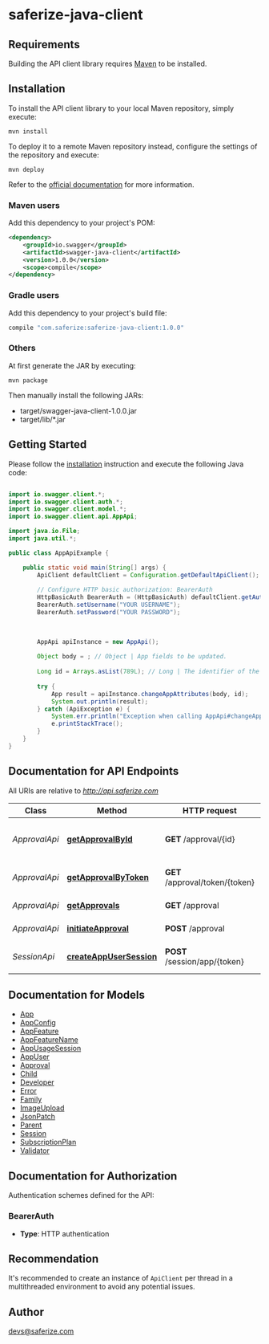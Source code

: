 # saferize-java-client

## Requirements

Building the API client library requires [Maven](https://maven.apache.org/) to be installed.

## Installation

To install the API client library to your local Maven repository, simply execute:

```shell
mvn install
```

To deploy it to a remote Maven repository instead, configure the settings of the repository and execute:

```shell
mvn deploy
```

Refer to the [official documentation](https://maven.apache.org/plugins/maven-deploy-plugin/usage.html) for more information.

### Maven users

Add this dependency to your project's POM:

```xml
<dependency>
    <groupId>io.swagger</groupId>
    <artifactId>swagger-java-client</artifactId>
    <version>1.0.0</version>
    <scope>compile</scope>
</dependency>
```

### Gradle users

Add this dependency to your project's build file:

```groovy
compile "com.saferize:saferize-java-client:1.0.0"
```

### Others

At first generate the JAR by executing:

    mvn package

Then manually install the following JARs:

* target/swagger-java-client-1.0.0.jar
* target/lib/*.jar

## Getting Started

Please follow the [installation](#installation) instruction and execute the following Java code:

```java

import io.swagger.client.*;
import io.swagger.client.auth.*;
import io.swagger.client.model.*;
import io.swagger.client.api.AppApi;

import java.io.File;
import java.util.*;

public class AppApiExample {

    public static void main(String[] args) {
        ApiClient defaultClient = Configuration.getDefaultApiClient();
        
        // Configure HTTP basic authorization: BearerAuth
        HttpBasicAuth BearerAuth = (HttpBasicAuth) defaultClient.getAuthentication("BearerAuth");
        BearerAuth.setUsername("YOUR USERNAME");
        BearerAuth.setPassword("YOUR PASSWORD");
        
        

        AppApi apiInstance = new AppApi();
        
        Object body = ; // Object | App fields to be updated.
        
        Long id = Arrays.asList(789L); // Long | The identifier of the app to retrieve.
        
        try {
            App result = apiInstance.changeAppAttributes(body, id);
            System.out.println(result);
        } catch (ApiException e) {
            System.err.println("Exception when calling AppApi#changeAppAttributes");
            e.printStackTrace();
        }
    }
}

```

## Documentation for API Endpoints

All URIs are relative to *http://api.saferize.com*

Class | Method | HTTP request | Description
------------ | ------------- | ------------- | -------------
*ApprovalApi* | [**getApprovalById**](docs/ApprovalApi.md#getApprovalById) | **GET** /approval/{id} | Retrieve an Approval via identifier
*ApprovalApi* | [**getApprovalByToken**](docs/ApprovalApi.md#getApprovalByToken) | **GET** /approval/token/{token} | Retrieve an Approval via token
*ApprovalApi* | [**getApprovals**](docs/ApprovalApi.md#getApprovals) | **GET** /approval | List App approvals
*ApprovalApi* | [**initiateApproval**](docs/ApprovalApi.md#initiateApproval) | **POST** /approval | Initiate an Approval
*SessionApi* | [**createAppUserSession**](docs/SessionApi.md#createAppUserSession) | **POST** /session/app/{token} | Create an app user session


## Documentation for Models

 - [App](docs/App.md)
 - [AppConfig](docs/AppConfig.md)
 - [AppFeature](docs/AppFeature.md)
 - [AppFeatureName](docs/AppFeatureName.md)
 - [AppUsageSession](docs/AppUsageSession.md)
 - [AppUser](docs/AppUser.md)
 - [Approval](docs/Approval.md)
 - [Child](docs/Child.md)
 - [Developer](docs/Developer.md)
 - [Error](docs/Error.md)
 - [Family](docs/Family.md)
 - [ImageUpload](docs/ImageUpload.md)
 - [JsonPatch](docs/JsonPatch.md)
 - [Parent](docs/Parent.md)
 - [Session](docs/Session.md)
 - [SubscriptionPlan](docs/SubscriptionPlan.md)
 - [Validator](docs/Validator.md)


## Documentation for Authorization

Authentication schemes defined for the API:
### BearerAuth


- **Type**: HTTP authentication





## Recommendation

It's recommended to create an instance of `ApiClient` per thread in a multithreaded environment to avoid any potential issues.

## Author

devs@saferize.com

